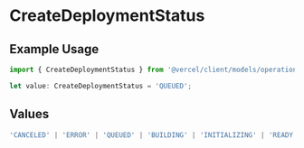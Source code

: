 # CreateDeploymentStatus

## Example Usage

```typescript
import { CreateDeploymentStatus } from '@vercel/client/models/operations';

let value: CreateDeploymentStatus = 'QUEUED';
```

## Values

```typescript
'CANCELED' | 'ERROR' | 'QUEUED' | 'BUILDING' | 'INITIALIZING' | 'READY';
```
